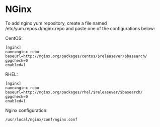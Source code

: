 # NGinx

To add nginx yum repository, create a file named /etc/yum.repos.d/nginx.repo and
paste one of the configurations below:

CentOS:

    [nginx]
    name=nginx repo
    baseurl=http://nginx.org/packages/centos/$releasever/$basearch/
    gpgcheck=0
    enabled=1

RHEL:

    [nginx]
    name=nginx repo
    baseurl=http://nginx.org/packages/rhel/$releasever/$basearch/
    gpgcheck=0
    enabled=1

Nginx configuration:

    /usr/local/nginx/conf/nginx.conf

